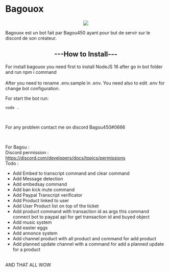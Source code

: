 # Bagouox
<p align="center">
  <img src="https://images-ext-2.discordapp.net/external/vq3REGtsW1lTtPDMtCyQ8FvbhjiV1KOkrt1u3ZvDO5A/https/cdn.discordapp.com/avatars/444165634155085824/b5cc2146f6f5326025aac4bee011d70c.webp" />
</p>
<p>Bagouox est un bot fait par Bagou450 ayant pour but de servir sur le discord de son créateur.</p>

<h2 align="center">---How to Install---</h2>
<p>For install bagouox you need first to install NodeJS 16 after go in bot folder and 
run npm i command
<br><br>
After you need to rename .env.sample in .env. You need also to edit .env for change bot configuration.

For start the bot run: <br>
```console
node .
```
<br>
  
  For any problem contact me on discord Bagou450#0666
</p>

<br><p>For Bagou : 
<br>
Discord permission : https://discord.com/developers/docs/topics/permissions<br>
Todo : <br><ul>
<li>Add Embed to transcript command and clear command</li>
<li>Add Message detection</li>
<li>Add embedsay command</li>
<li>Add ban kick mute command</li>
<li>Add Paypal Transcript verificator</li>
<li>Add Product linked to user</li>
<li>Add User Product list on top of the ticket</li>
<li>Add product command with transaction id as args this command connect bot to paypal api for get transaction id and buyed object</li>
<li>Add music system</li>
<li>Add easter eggs</li>
<li>Add annonce system</li>
<li>Add channel product with all product and command for add product</li>
<li>Add planned update channel with a command for add a planned update for a product</li>


</ul><br> AND THAT ALL WOW</p>